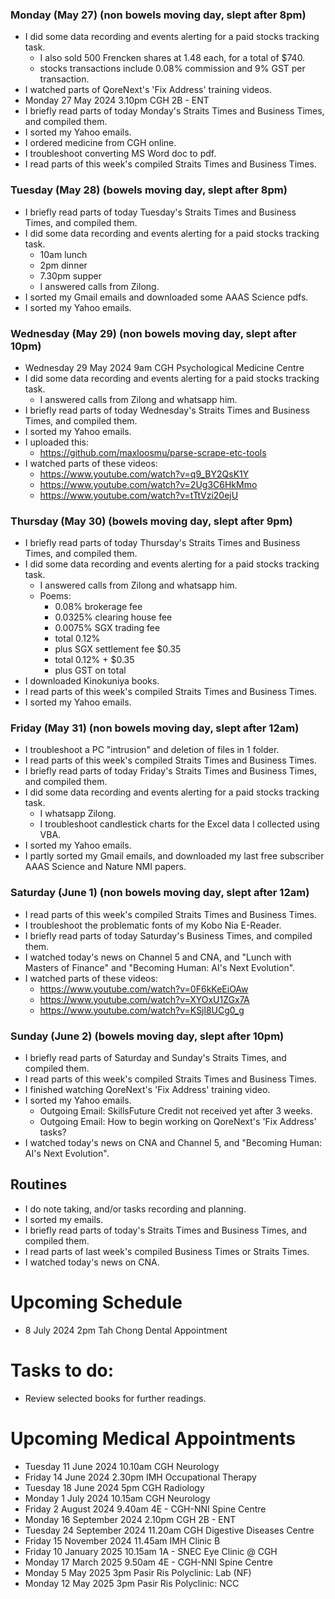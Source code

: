 ### Monday (May 27) (non bowels moving day, slept after 8pm)
- I did some data recording and events alerting for a paid stocks tracking task.
    - I also sold 500 Frencken shares at 1.48 each, for a total of $740.
    - stocks transactions include 0.08% commission and 9% GST per transaction.
- I watched parts of QoreNext's 'Fix Address' training videos.
- Monday 27 May 2024 3.10pm CGH 2B - ENT
- I briefly read parts of today Monday's Straits Times and Business Times, and compiled them.
- I sorted my Yahoo emails.
- I ordered medicine from CGH online.
- I troubleshoot converting MS Word doc to pdf.
- I read parts of this week's compiled Straits Times and Business Times.

### Tuesday (May 28) (bowels moving day, slept after 8pm)
- I briefly read parts of today Tuesday's Straits Times and Business Times, and compiled them.
- I did some data recording and events alerting for a paid stocks tracking task.
    - 10am lunch
    - 2pm dinner
    - 7.30pm supper
    - I answered calls from Zilong.
- I sorted my Gmail emails and downloaded some AAAS Science pdfs.
- I sorted my Yahoo emails.

### Wednesday (May 29) (non bowels moving day, slept after 10pm)
- Wednesday 29 May 2024 9am CGH Psychological Medicine Centre
- I did some data recording and events alerting for a paid stocks tracking task.
    - I answered calls from Zilong and whatsapp him.
- I briefly read parts of today Wednesday's Straits Times and Business Times, and compiled them.
- I sorted my Yahoo emails.
- I uploaded this:
    - https://github.com/maxloosmu/parse-scrape-etc-tools
- I watched parts of these videos:
    - https://www.youtube.com/watch?v=q9_BY2QsK1Y
    - https://www.youtube.com/watch?v=2Ug3C6HkMmo
    - https://www.youtube.com/watch?v=tTtVzi20ejU

### Thursday (May 30) (bowels moving day, slept after 9pm)
- I briefly read parts of today Thursday's Straits Times and Business Times, and compiled them.
- I did some data recording and events alerting for a paid stocks tracking task.
    - I answered calls from Zilong and whatsapp him.
    - Poems: 
        - 0.08% brokerage fee
        - 0.0325% clearing house fee
        - 0.0075% SGX trading fee
        - total 0.12%
        - plus SGX settlement fee $0.35
        - total 0.12% + $0.35
        - plus GST on total
- I downloaded Kinokuniya books.
- I read parts of this week's compiled Straits Times and Business Times.
- I sorted my Yahoo emails.

### Friday (May 31) (non bowels moving day, slept after 12am)
- I troubleshoot a PC "intrusion" and deletion of files in 1 folder.
- I read parts of this week's compiled Straits Times and Business Times.
- I briefly read parts of today Friday's Straits Times and Business Times, and compiled them.
- I did some data recording and events alerting for a paid stocks tracking task.
    - I whatsapp Zilong.
    - I troubleshoot candlestick charts for the Excel data I collected using VBA.
- I sorted my Yahoo emails.
- I partly sorted my Gmail emails, and downloaded my last free subscriber AAAS Science and Nature NMI papers.

### Saturday (June 1) (non bowels moving day, slept after 12am)
- I read parts of this week's compiled Straits Times and Business Times.
- I troubleshoot the problematic fonts of my Kobo Nia E-Reader.
- I briefly read parts of today Saturday's Business Times, and compiled them.
- I watched today's news on Channel 5 and CNA, and "Lunch with Masters of Finance" and "Becoming Human: AI's Next Evolution".
- I watched parts of these videos:
    - https://www.youtube.com/watch?v=0F6kKeEiOAw
    - https://www.youtube.com/watch?v=XYOxU1ZGx7A
    - https://www.youtube.com/watch?v=KSjl8UCg0_g

### Sunday (June 2) (bowels moving day, slept after 10pm)
- I briefly read parts of Saturday and Sunday's Straits Times, and compiled them.
- I read parts of this week's compiled Straits Times and Business Times.
- I finished watching QoreNext's 'Fix Address' training video.
- I sorted my Yahoo emails.
    - Outgoing Email: SkillsFuture Credit not received yet after 3 weeks.
    - Outgoing Email: How to begin working on QoreNext's 'Fix Address' tasks?
- I watched today's news on CNA and Channel 5, and "Becoming Human: AI's Next Evolution".



## Routines
- I do note taking, and/or tasks recording and planning.
- I sorted my emails.
- I briefly read parts of today's Straits Times and Business Times, and compiled them.
- I read parts of last week's compiled Business Times or Straits Times.
- I watched today's news on CNA.

# Upcoming Schedule
- 8 July 2024 2pm Tah Chong Dental Appointment

# Tasks to do:
- Review selected books for further readings.

# Upcoming Medical Appointments
- Tuesday 11 June 2024 10.10am CGH Neurology
- Friday 14 June 2024 2.30pm IMH Occupational Therapy
- Tuesday 18 June 2024 5pm CGH Radiology
- Monday 1 July 2024 10.15am CGH Neurology
- Friday 2 August 2024 9.40am 4E - CGH-NNI Spine Centre
- Monday 16 September 2024 2.10pm CGH 2B - ENT
- Tuesday 24 September 2024 11.20am CGH Digestive Diseases Centre
- Friday 15 November 2024 11.45am IMH Clinic B
- Friday 10 January 2025 10.15am 1A - SNEC Eye Clinic @ CGH
- Monday 17 March 2025 9.50am 4E - CGH-NNI Spine Centre
- Monday 5 May 2025 3pm Pasir Ris Polyclinic: Lab (NF)
- Monday 12 May 2025 3pm Pasir Ris Polyclinic: NCC
